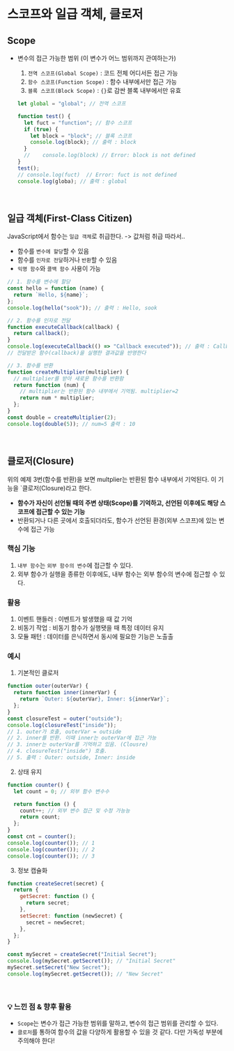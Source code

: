 # 스코프와 일급 객체, 클로저

## Scope

- 변수의 접근 가능한 범위 (이 변수가 어느 범위까지 관여하는가)

  1. `전역 스코프(Global Scope)` : 코드 전체 어디서든 접근 가능
  2. `함수 스코프(Function Scope)` : 함수 내부에서만 접근 가능
  3. `블록 스코프(Block Scope)` : `{}`로 감싼 블록 내부에서만 유효

  ```javascript
  let global = "global"; // 전역 스코프

  function test() {
    let fuct = "function"; // 함수 스코프
    if (true) {
      let block = "block"; // 블록 스코프
      console.log(block); // 출력 : block
    }
    //    console.log(block) // Error: block is not defined
  }
  test();
  // console.log(fuct)  // Error: fuct is not defined
  console.log(globa); // 출력 : global
  ```

<br>

## 일급 객체(First-Class Citizen)

JavaScript에서 함수는 `일급 객체`로 취급한다. -> 값처럼 취급 따라서..

- 함수를 `변수에 할당`할 수 있음
- 함수를 `인자로 전달`하거나 `반환`할 수 있음
- `익명 함수`와 `콜백 함수` 사용이 가능

```javascript
// 1. 함수를 변수에 할당
const hello = function (name) {
  return `Hello, ${name}`;
};
console.log(hello("sook")); // 출력 : Hello, sook

// 2. 함수를 인자로 전달
function executeCallback(callback) {
  return callback();
}
console.log(executeCallback(() => "Callback executed")); // 출력 : Callback executed
// 전달받은 함수(callback)을 실행한 결과값을 반영한다

// 3. 함수를 반환
function createMultiplier(multiplier) {
  // multiplier를 받아 새로운 함수를 반환함
  return function (num) {
    // multiplier는 반환된 함수 내부에서 기억됨. multiplier=2
    return num * multiplier;
  };
}
const double = createMultiplier(2);
console.log(double(5)); // num=5 출력 : 10
```

<br>

## 클로저(Closure)

위의 예제 3번(함수를 반환)을 보면 multplier는 반환된 함수 내부에서 기억된다.
이 기능을 `클로저(Closure)라고 한다.

- <b> 함수가 자신이 선언될 때의 주변 상태(Scope)를 기억하고, 선언된 이후에도 해당 스코프에 접근할 수 있는 기능 </b>
- 반환되거나 다른 곳에서 호출되더라도, 함수가 선언된 환경(외부 스코프)에 있는 변수에 접근 가능

### 핵심 기능

1. `내부 함수`는 `외부 함수의 변수`에 접근할 수 있다.
2. 외부 함수가 실행을 종류한 이후에도, 내부 함수는 외부 함수의 변수에 접근할 수 있다.

### 활용

1. 이벤트 핸들러 : 이벤트가 발생했을 때 값 기억
2. 비동기 작업 : 비동기 함수가 실행됏을 때 특정 데이터 유지
3. 모듈 패턴 : 데이터를 은닉하면서 동시에 필요한 기능은 노출출

### 예시

1. 기본적인 클로저

```javascript
function outer(outerVar) {
  return function inner(innerVar) {
    return `Outer: ${outerVar}, Inner: ${innerVar}`;
  };
}
const closureTest = outer("outside");
console.log(closureTest("inside"));
// 1. outer가 호출, outerVar = outside
// 2. inner를 반환. 이때 inner는 outerVar에 접근 가능
// 3. inner는 outerVar를 기억하고 있음. (Clousre)
// 4. closureTest("inside") 호출.
// 5. 출력 : Outer: outside, Inner: inside
```

2. 상태 유지

```javascript
function counter() {
  let count = 0; // 외부 함수 변수수

  return function () {
    count++; // 외부 변수 접근 및 수정 가능능
    return count;
  };
}
const cnt = counter();
console.log(counter()); // 1
console.log(counter()); // 2
console.log(counter()); // 3
```

3. 정보 캡슐화

```javascript
function createSecret(secret) {
  return {
    getSecret: function () {
      return secret;
    },
    setSecret: function (newSecret) {
      secret = newSecret;
    },
  };
}

const mySecret = createSecret("Initial Secret");
console.log(mySecret.getSecret()); // "Initial Secret"
mySecret.setSecret("New Secret");
console.log(mySecret.getSecret()); // "New Secret"
```

<br>

### 💡 느낀 점 & 향후 활용

- `Scope`는 변수가 접근 가능한 범위를 말하고, 변수의 접근 범위를 관리할 수 있다.
- `클로저`를 통하여 함수의 값을 다양하게 활용할 수 있을 것 같다. 다만 가독성 부분에 주의해야 한다!
